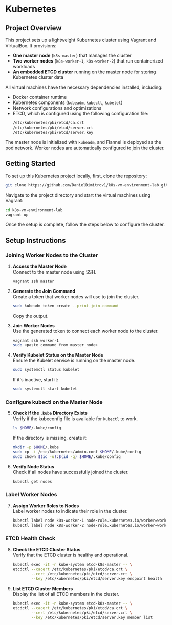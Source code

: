 # Kubernetes  

## Project Overview  

This project sets up a lightweight Kubernetes cluster using Vagrant and VirtualBox. It provisions:  

- **One master node** (`k8s-master`) that manages the cluster  
- **Two worker nodes** (`k8s-worker-1`, `k8s-worker-2`) that run containerized workloads  
- **An embedded ETCD cluster** running on the master node for storing Kubernetes cluster data  

All virtual machines have the necessary dependencies installed, including:  
- Docker container runtime  
- Kubernetes components (`kubeadm`, `kubectl`, `kubelet`)  
- Network configurations and optimizations  
- ETCD, which is configured using the following configuration file:  
  ```sh
  /etc/kubernetes/pki/etcd/ca.crt
  /etc/kubernetes/pki/etcd/server.crt
  /etc/kubernetes/pki/etcd/server.key
  ```

The master node is initialized with `kubeadm`, and Flannel is deployed as the pod network. Worker nodes are automatically configured to join the cluster.  

## Getting Started  

To set up this Kubernetes project locally, first, clone the repository:  
```sh
git clone https://github.com/DanielDimitrov1/k8s-vm-environment-lab.git
```  

Navigate to the project directory and start the virtual machines using Vagrant:  
```sh
cd k8s-vm-environment-lab
vagrant up
```  

Once the setup is complete, follow the steps below to configure the cluster.  

## Setup Instructions  

### Joining Worker Nodes to the Cluster  

1. **Access the Master Node**  
   Connect to the master node using SSH.  
   ```sh
   vagrant ssh master
   ```  

2. **Generate the Join Command**  
   Create a token that worker nodes will use to join the cluster.  
   ```sh
   sudo kubeadm token create --print-join-command
   ```  
   Copy the output.  

3. **Join Worker Nodes**  
   Use the generated token to connect each worker node to the cluster.  
   ```sh
   vagrant ssh worker-1
   sudo <paste_command_from_master_node>
   ```  

4. **Verify Kubelet Status on the Master Node**  
   Ensure the Kubelet service is running on the master node.  
   ```sh
   sudo systemctl status kubelet
   ```  
   If it's inactive, start it:  
   ```sh
   sudo systemctl start kubelet
   ```  

### Configure kubectl on the Master Node  

5. **Check if the `.kube` Directory Exists**  
   Verify if the kubeconfig file is available for `kubectl` to work.  
   ```sh
   ls $HOME/.kube/config
   ```  
   If the directory is missing, create it:  
   ```sh
   mkdir -p $HOME/.kube
   sudo cp -i /etc/kubernetes/admin.conf $HOME/.kube/config
   sudo chown $(id -u):$(id -g) $HOME/.kube/config
   ```  

6. **Verify Node Status**  
   Check if all nodes have successfully joined the cluster.  
   ```sh
   kubectl get nodes
   ```  

### Label Worker Nodes  

7. **Assign Worker Roles to Nodes**  
   Label worker nodes to indicate their role in the cluster.  
   ```sh
   kubectl label node k8s-worker-1 node-role.kubernetes.io/worker=worker
   kubectl label node k8s-worker-2 node-role.kubernetes.io/worker=worker
   ```  

### ETCD Health Check  

8. **Check the ETCD Cluster Status**  
   Verify that the ETCD cluster is healthy and operational.  
   ```sh
   kubectl exec -it -n kube-system etcd-k8s-master -- \
   etcdctl --cacert /etc/kubernetes/pki/etcd/ca.crt \
           --cert /etc/kubernetes/pki/etcd/server.crt \
           --key /etc/kubernetes/pki/etcd/server.key endpoint health
   ```  

9. **List ETCD Cluster Members**  
   Display the list of all ETCD members in the cluster.  
   ```sh
   kubectl exec -it -n kube-system etcd-k8s-master -- \
   etcdctl --cacert /etc/kubernetes/pki/etcd/ca.crt \
           --cert /etc/kubernetes/pki/etcd/server.crt \
           --key /etc/kubernetes/pki/etcd/server.key member list
   ```  
